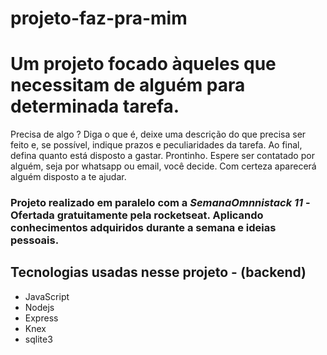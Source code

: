 # projeto-faz-pra-mim

<h1>Um projeto focado àqueles que necessitam de alguém para determinada tarefa.</h1> 
<p>
Precisa de algo ? Diga o que é, deixe uma descrição do que precisa ser feito e, se possível, indique prazos e peculiaridades da tarefa. Ao final, defina quanto está disposto a gastar. 
Prontinho. Espere ser contatado por alguém, seja por whatsapp ou email, você decide. Com certeza aparecerá alguém disposto a te ajudar.
</p>

<h3>Projeto realizado em paralelo com a <em>SemanaOmnnistack 11</em> - Ofertada gratuitamente pela rocketseat. Aplicando conhecimentos adquiridos durante a semana e ideias pessoais.</h3>

<h2>Tecnologias usadas nesse projeto - (backend)</h2>
<ul>
    <li>JavaScript</li>
    <li>Nodejs</li>
    <li>Express</li>
    <li>Knex</li>
    <li>sqlite3</li>
</ul>


